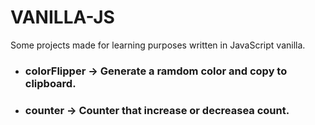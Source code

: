 # VANILLA-JS

Some projects made for learning purposes written in JavaScript vanilla.
<ul>
<li><h3>colorFlipper -> Generate a ramdom color and copy to clipboard.</h3></li>
<li><h3>counter -> Counter that increase or decreasea count.</h3></li>
</ul>
